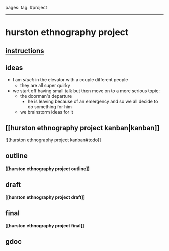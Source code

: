 pages: 
tag: #project

___

# hurston ethnography project 
## [instructions](https://docs.google.com/document/d/15g5EVGEKa8gQADNOHqclKGC3MB-VGygGOC-mMBdxaz8/edit)


## ideas
- I am _stuck_ in the elevator with a couple different people
	- they are all super quirky 
- we start off having small talk but then move on to a more serious topic:
	- the doorman's departure
		- he is leaving because of an emergency and so we all decide to do something for him
	- we brainstorm ideas for it


## [[hurston ethnography project kanban|kanban]]
![[hurston ethnography project kanban#todo]]


## outline
#### [[hurston ethnography project outline]]


## draft
#### [[hurston ethnography project draft]]


## final
#### [[hurston ethnography project final]]


## gdoc
